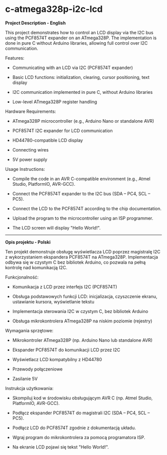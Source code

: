 # c-atmega328p-i2c-lcd

**Project Description - English**

This project demonstrates how to control an LCD display via the I2C bus using the PCF8574T expander on an ATmega328P. The implementation is done in pure C without Arduino libraries, allowing full control over I2C communication.

Features:

- Communicating with an LCD via I2C (PCF8574T expander)

- Basic LCD functions: initialization, clearing, cursor positioning, text display

- I2C communication implemented in pure C, without Arduino libraries

- Low-level ATmega328P register handling

Hardware Requirements:

- ATmega328P microcontroller (e.g., Arduino Nano or standalone AVR)

- PCF8574T I2C expander for LCD communication

- HD44780-compatible LCD display

- Connecting wires

- 5V power supply

Usage Instructions:

- Compile the code in an AVR C-compatible environment (e.g., Atmel Studio, PlatformIO, AVR-GCC).

- Connect the PCF8574T expander to the I2C bus (SDA – PC4, SCL – PC5).

- Connect the LCD to the PCF8574T according to the chip documentation.

- Upload the program to the microcontroller using an ISP programmer.

- The LCD screen will display "Hello World!".

---------------------------------------------------------------------------------------------------------------------------------------------------------------------------------------------------------------

**Opis projektu - Polski**

Ten projekt demonstruje obsługę wyświetlacza LCD poprzez magistralę I2C z wykorzystaniem ekspandera PCF8574T na ATmega328P. Implementacja odbywa się w czystym C bez bibliotek Arduino, co pozwala na pełną kontrolę nad komunikacją I2C.

Funkcjonalność:

- Komunikacja z LCD przez interfejs I2C (PCF8574T)

- Obsługa podstawowych funkcji LCD: inicjalizacja, czyszczenie ekranu, ustawianie kursora, wyświetlanie tekstu

- Implementacja sterowania I2C w czystym C, bez bibliotek Arduino

- Obsługa mikrokontrolera ATmega328P na niskim poziomie (rejestry)

Wymagania sprzętowe:

- Mikrokontroler ATmega328P (np. Arduino Nano lub standalone AVR)

- Ekspander PCF8574T do komunikacji LCD przez I2C

- Wyświetlacz LCD kompatybilny z HD44780

- Przewody połączeniowe

- Zasilanie 5V

Instrukcja użytkowania:

- Skompiluj kod w środowisku obsługującym AVR C (np. Atmel Studio, PlatformIO, AVR-GCC).

- Podłącz ekspander PCF8574T do magistrali I2C (SDA – PC4, SCL – PC5).

- Podłącz LCD do PCF8574T zgodnie z dokumentacją układu.

- Wgraj program do mikrokontrolera za pomocą programatora ISP.

- Na ekranie LCD pojawi się tekst "Hello World!".
